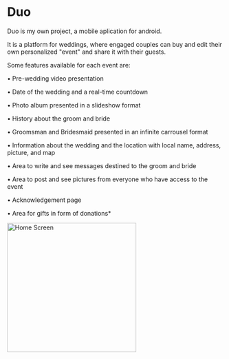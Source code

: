 # Duo

Duo is my own project, a mobile aplication for android.

It is a platform for weddings, where engaged couples can buy and edit their own personalized "event" and share it with their guests.

Some features available for each event are:

• Pre-wedding video presentation

•	Date of the wedding and a real-time countdown

•	Photo album presented in a slideshow format

•	History about the groom and bride

•	Groomsman and Bridesmaid presented in an infinite carrousel format

•	Information about the wedding and the location with local name, address, picture, and map

•	Area to write and see messages destined to the groom and bride

•	Area to post and see pictures from everyone who have access to the event

•	Acknowledgement page

•	Area for gifts in form of donations*

<img src=https://github.com/gustavodsp/Duo/blob/master/Screenshot/Logged%20in.jpg alt="Home Screen" width=300px>
